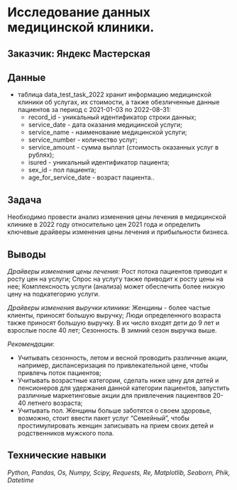 # Исследование данных медицинской клиники.

## Заказчик: Яндекс Мастерская

## Данные

- таблица data_test_task_2022 хранит информацию медицинской клиники об услугах, их стоимости, а также обезличенные данные пациентов за период с 2021-01-03 по 2022-08-31:
  - record_id - уникальный идентификатор строки данных;
  - service_date - дата оказания медицинской услуги;
  - service_name - наименование медицинской услуги;
  - service_number - количество услуг;
  - service_amount - сумма выплат (стоимость оказанных услуг в рублях);
  - isured - уникальный идентификатор пациента;
  - sex_id - пол пациента;
  - age_for_service_date - возраст пациента..

## Задача

Необходимо провести анализ изменения цены лечения в медицинской клинике в 2022 году относительно цен 2021 года и определить ключевые драйверы изменения цены лечения и прибыльности бизнеса.

## Выводы

*Драйверы изменения цены лечения:*
Рост потока пациентов приводит к росту цен на услуги;
Спрос на услугу также приводит к росту цены на нее;
Комплексность услуги (анализа) может обеспечить более низкую цену на подкатегорию услуги.

*Драйверы изменения выручки клиники:*
Женщины - более частые клиенты, приносят большую выручку;
Люди определенного возраста также приносят большую выручку. В их число входят дети до 9 лет и взрослые после 40 лет;
Сезонность. В зимний сезон выручка выше.

*Рекомендации:*
- Учитывать сезонность, летом и весной проводить различные акции, например, диспансеризация по привлекательной цене, чтобы привлечь поток пациентов;
- Учитывать возрастные категории, сделать ниже цену для детей и пенсионеров для удержания данной категории пациентов, запустить различные маркетинговые акции для привлечения пациентвов 20-40 летнего возраста;
- Учитывать пол. Женщины больше заботятся о своем здоровье, возможно, стоит ввести пакет услуг “Семейный”, чтобы простимулировать женщин записывать на прием своих детей и родственников мужского пола.

## Технические навыки
*Python, Pandas, Os, Numpy, Scipy, Requests, Re, Matplotlib, Seaborn, Phik, Datetime*
